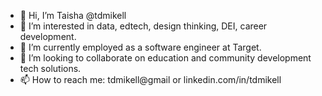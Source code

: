 - 👋 Hi, I’m Taisha @tdmikell
- 👀 I’m interested in data, edtech, design thinking, DEI, career development.
- 🌱 I’m currently employed as a software engineer at Target.
- 💞️ I’m looking to collaborate on education and community development tech solutions.
- 📫 How to reach me: tdmikell@gmail or linkedin.com/in/tdmikell

<!---
tdmikell/tdmikell is a ✨ special ✨ repository because its `README.md` (this file) appears on your GitHub profile.
You can click the Preview link to take a look at your changes.
--->
